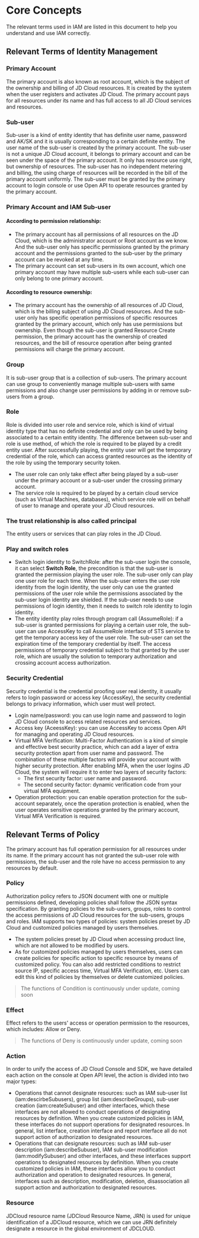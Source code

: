 # Core Concepts
The relevant terms used in IAM are listed in this document to help you understand and use IAM correctly.
## Relevant Terms of Identity Management
### Primary Account
 The primary account is also known as root account, which is the subject of the ownership and billing of JD Cloud resources. It is created by the system when the user registers and activates JD Cloud. The primary account pays for all resources under its name and has full access to all JD Cloud services and resources.
### Sub-user
 Sub-user is a kind of entity identity that has definite user name, password and AK/SK and it is usually corresponding to a certain definite entity.
 The user name of the sub-user is created by the primary account. The sub-user is not a unique JD Cloud account, it belongs to primary account and can be seen under the space of the primary account. It only has resource use right, but ownership of resources. The sub-user has no independent metering and billing, the using charge of resources will be recorded in the bill of the primary account uniformly. The sub-user must be granted by the primary account to login console or use Open API to operate resources granted by the primary account.
### Primary Account and IAM Sub-user
#### According to permission relationship:
 - The primary account has all permissions of all resources on the JD Cloud, which is the administrator account or Root account as we know. And the sub-user only has specific permissions granted by the primary account and the permissions granted to the sub-user by the primary account can be revoked at any time.
 - The primary account can set sub-users in its own account, which one primary account may have multiple sub-users while each sub-user can only belong to one primary account.
#### According to resource ownership:
 - The primary account has the ownership of all resources of JD Cloud, which is the billing subject of using JD Cloud resources. And the sub-user only has specific operation permissions of specific resources granted by the primary account, which only has use permissions but ownership. Even though the sub-user is granted Resource Create permission, the primary account has the ownership of created resources, and the bill of resource operation after being granted permissions will charge the primary account.
### Group
 It is sub-user group that is a collection of sub-users. The primary account can use group to conveniently manage multiple sub-users with same permissions and also change user permissions by adding in or remove sub-users from a group.
### Role
 Role is divided into user role and service role, which is kind of virtual identity type that has no definite credential and only can be used by being associated to a certain entity identity. The difference between sub-user and role is use method, of which the role is required to be played by a credit entity user. After successfully playing, the entity user will get the temporary credential of the role, which can access granted resources as the identity of the role by using the temporary security token.
 * The user role can only take effect after being played by a sub-user under the primary account or a sub-user under the crossing primary account.
 * The service role is required to be played by a certain cloud service (such as Virtual Machines, databases), which service role will on behalf of user to manage and operate your JD Cloud resources.
### The trust relationship is also called principal
 The entity users or services that can play roles in the JD Cloud.
### Play and switch roles
 - Switch login identity to SwitchRole: after the sub-user login the console, it can select **Switch Role**, the precondition is that the sub-user is granted the permission playing the user role. The sub-user only can play one user role for each time. When the sub-user enters the user role identity from the login identity, the user only can use the granted permissions of the user role while the permissions associated by the sub-user login identity are shielded. If the sub-user needs to use permissions of login identity, then it needs to switch role identity to login identity.
 - The entity identity play roles through program call (AssumeRole): if a sub-user is granted permissions for playing a certain user role, the sub-user can use AccessKey to call AssumeRole interface of STS service to get the temporary access key of the user role. The sub-user can set the expiration time of the temporary credential by itself. The access permissions of temporary credential subject to that granted by the user role, which are usually the solution to temporary authorization and crossing account access authorization.
### Security Credential
 Security credential is the credential proofing user real identity, it usually refers to login password or access key (AccessKey), the security credential belongs to privacy information, which user must well protect.
- Login name/password: you can use login name and password to login JD Cloud console to access related resources and services.
- Access key (AceessKey): you can use AccessKey to access Open API for managing and operating JD Cloud resources.
- Virtual MFA Verification: Multi-Factor Authentication is a kind of simple and effective best security practice, which can add a layer of extra security protection apart from user name and password. The combination of these multiple factors will provide your account with higher security protection. After enabling MFA, when the user logins JD Cloud, the system will require it to enter two layers of security factors:
  - The first security factor: user name and password.
  - The second security factor: dynamic verification code from your virtual MFA equipment.
- Operation protection: you can enable operation protection for the sub-account separately, once the operation protection is enabled, when the user operates sensitive operations granted by the primary account, Virtual MFA Verification is required.

## Relevant Terms of Policy
 The primary account has full operation permission for all resources under its name. If the primary account has not granted the sub-user role with permissions, the sub-user and the role have no access permission to any resources by default.
### Policy
 Authorization policy refers to JSON document with one or multiple permissions defined, developing policies shall follow the JSON syntax specification. By granting policies to the sub-users, groups, roles to control the access permissions of JD Cloud resources for the sub-users, groups and roles.
 IAM supports two types of policies: system policies preset by JD Cloud and customized policies managed by users themselves.
 
- The system policies preset by JD Cloud when accessing product line, which are not allowed to be modified by users.
- As for customized policies managed by users themselves, users can create policies for specific action to specific resource by means of customized policy. You can also add restricted conditions to restrict source IP, specific access time, Virtual MFA Verification, etc. Users can edit this kind of policies by themselves or delete customized policies.

 > The functions of Condition is continuously under update, coming soon
 
### Effect
 Effect refers to the users' access or operation permission to the resources, which includes: Allow or Deny.
 
 > The functions of Deny is continuously under update, coming soon
 
### Action
 In order to unify the access of JD Cloud Console and SDK, we have detailed each action on the console at Open API level, the action is divided into two major types:
 
- Operations that cannot designate resources: such as IAM sub-user list (iam:descirbeSubusers), group list (iam:describeGroups), sub-user creation (iam:createSubuser) and other interfaces, which these interfaces are not allowed to conduct operations of designating resources by definition. When you create customized policies in IAM, these interfaces do not support operations for designated resources. In general, list interface, creation interface and report interface all do not support action of authorization to designated resources.
- Operations that can designate resources: such as IAM sub-user description (iam:describeSubuser), IAM sub-user modification (iam:modifySubuser) and other interfaces, and these interfaces support operations to designated resources by definition. When you create customized policies in IAM, these interfaces allow you to conduct authorization and operation to designated resources. In general, interfaces such as description, modification, deletion, disassociation all support action and authorization to designated resources.

### Resource
 JDCloud resource name (JDCloud Resource Name, JRN) is used for unique identification of a JDCloud resource, which we can use JRN definitely designate a resource in the global environment of JDCLOUD.

